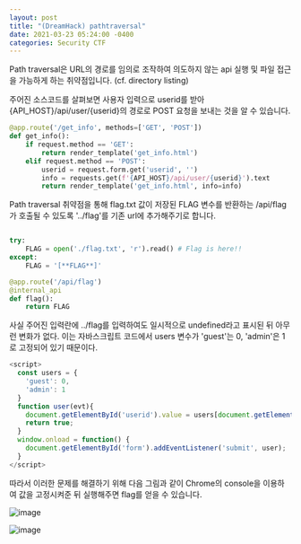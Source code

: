 ```yaml
---
layout: post
title: "(DreamHack) pathtraversal"
date: 2021-03-23 05:24:00 -0400
categories: Security CTF
---
```


Path traversal은 URL의 경로를 임의로 조작하여 의도하지 않는 api 실행 및 파일 접근을 가능하게 하는 취약점입니다. (cf. directory listing)

주어진 소스코드를 살펴보면 사용자 입력으로 userid를 받아 {API_HOST}/api/user/{userid}의 경로로 POST 요청을 보내는 것을 알 수 있습니다.

``` python
@app.route('/get_info', methods=['GET', 'POST'])
def get_info():
    if request.method == 'GET':
        return render_template('get_info.html')
    elif request.method == 'POST':
        userid = request.form.get('userid', '')
        info = requests.get(f'{API_HOST}/api/user/{userid}').text
        return render_template('get_info.html', info=info)
```

Path traversal 취약점을 통해 flag.txt 값이 저장된 FLAG 변수를 반환하는 /api/flag가 호출될 수 있도록 '../flag'를 기존 url에 추가해주기로 합니다.

``` python

try:
    FLAG = open('./flag.txt', 'r').read() # Flag is here!!
except:
    FLAG = '[**FLAG**]'

@app.route('/api/flag')
@internal_api
def flag():
    return FLAG
```

사실 주어진 입력란에 ../flag를 입력하여도 일시적으로 undefined라고 표시된 뒤 아무런 변화가 없다. 이는 자바스크립트 코드에서 users 변수가 'guest'는 0, 'admin'은 1로 고정되어 있기 때문이다.

``` javascript
<script>
  const users = {
    'guest': 0,
    'admin': 1
  }
  function user(evt){
  	document.getElementById('userid').value = users[document.getElementById('userid').value];
    return true;
  }
  window.onload = function() {
    document.getElementById('form').addEventListener('submit', user);
  }
</script>
```


따라서 이러한 문제를 해결하기 위해 다음 그림과 같이 Chrome의 console을 이용하여 값을 고정시켜준 뒤 실행해주면 flag를 얻을 수 있습니다.

![image](https://user-images.githubusercontent.com/24788751/112127348-b3da7e80-8c08-11eb-8933-4b989c8626a5.png)

![image](https://user-images.githubusercontent.com/24788751/112127358-b63cd880-8c08-11eb-87b8-3029b68e3235.png)
